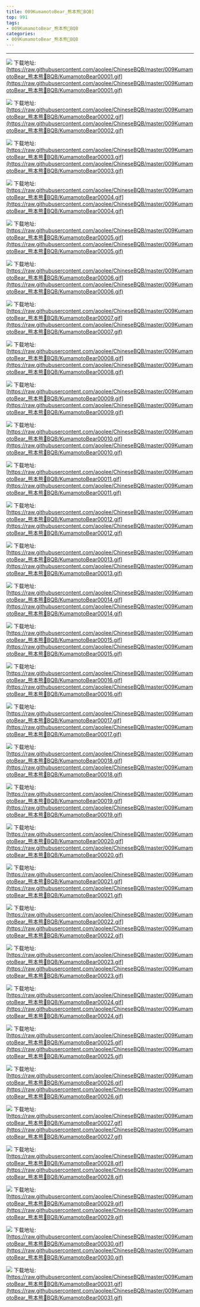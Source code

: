 ```yaml
--- 
title: 009KumamotoBear_熊本熊🐻BQB]
top: 991
tags:
- 009KumamotoBear_熊本熊🐻BQB
categories:
- 009KumamotoBear_熊本熊🐻BQB
---
```

                    
------
                   
<!-- more -->

![](https://raw.githubusercontent.com/aoolee/ChineseBQB/master/009KumamotoBear_熊本熊🐻BQB/KumamotoBear00001.gif)
下载地址:[https://raw.githubusercontent.com/aoolee/ChineseBQB/master/009KumamotoBear_熊本熊🐻BQB/KumamotoBear00001.gif](https://raw.githubusercontent.com/aoolee/ChineseBQB/master/009KumamotoBear_熊本熊🐻BQB/KumamotoBear00001.gif)

![](https://raw.githubusercontent.com/aoolee/ChineseBQB/master/009KumamotoBear_熊本熊🐻BQB/KumamotoBear00002.gif)
下载地址:[https://raw.githubusercontent.com/aoolee/ChineseBQB/master/009KumamotoBear_熊本熊🐻BQB/KumamotoBear00002.gif](https://raw.githubusercontent.com/aoolee/ChineseBQB/master/009KumamotoBear_熊本熊🐻BQB/KumamotoBear00002.gif)

![](https://raw.githubusercontent.com/aoolee/ChineseBQB/master/009KumamotoBear_熊本熊🐻BQB/KumamotoBear00003.gif)
下载地址:[https://raw.githubusercontent.com/aoolee/ChineseBQB/master/009KumamotoBear_熊本熊🐻BQB/KumamotoBear00003.gif](https://raw.githubusercontent.com/aoolee/ChineseBQB/master/009KumamotoBear_熊本熊🐻BQB/KumamotoBear00003.gif)

![](https://raw.githubusercontent.com/aoolee/ChineseBQB/master/009KumamotoBear_熊本熊🐻BQB/KumamotoBear00004.gif)
下载地址:[https://raw.githubusercontent.com/aoolee/ChineseBQB/master/009KumamotoBear_熊本熊🐻BQB/KumamotoBear00004.gif](https://raw.githubusercontent.com/aoolee/ChineseBQB/master/009KumamotoBear_熊本熊🐻BQB/KumamotoBear00004.gif)

![](https://raw.githubusercontent.com/aoolee/ChineseBQB/master/009KumamotoBear_熊本熊🐻BQB/KumamotoBear00005.gif)
下载地址:[https://raw.githubusercontent.com/aoolee/ChineseBQB/master/009KumamotoBear_熊本熊🐻BQB/KumamotoBear00005.gif](https://raw.githubusercontent.com/aoolee/ChineseBQB/master/009KumamotoBear_熊本熊🐻BQB/KumamotoBear00005.gif)

![](https://raw.githubusercontent.com/aoolee/ChineseBQB/master/009KumamotoBear_熊本熊🐻BQB/KumamotoBear00006.gif)
下载地址:[https://raw.githubusercontent.com/aoolee/ChineseBQB/master/009KumamotoBear_熊本熊🐻BQB/KumamotoBear00006.gif](https://raw.githubusercontent.com/aoolee/ChineseBQB/master/009KumamotoBear_熊本熊🐻BQB/KumamotoBear00006.gif)

![](https://raw.githubusercontent.com/aoolee/ChineseBQB/master/009KumamotoBear_熊本熊🐻BQB/KumamotoBear00007.gif)
下载地址:[https://raw.githubusercontent.com/aoolee/ChineseBQB/master/009KumamotoBear_熊本熊🐻BQB/KumamotoBear00007.gif](https://raw.githubusercontent.com/aoolee/ChineseBQB/master/009KumamotoBear_熊本熊🐻BQB/KumamotoBear00007.gif)

![](https://raw.githubusercontent.com/aoolee/ChineseBQB/master/009KumamotoBear_熊本熊🐻BQB/KumamotoBear00008.gif)
下载地址:[https://raw.githubusercontent.com/aoolee/ChineseBQB/master/009KumamotoBear_熊本熊🐻BQB/KumamotoBear00008.gif](https://raw.githubusercontent.com/aoolee/ChineseBQB/master/009KumamotoBear_熊本熊🐻BQB/KumamotoBear00008.gif)

![](https://raw.githubusercontent.com/aoolee/ChineseBQB/master/009KumamotoBear_熊本熊🐻BQB/KumamotoBear00009.gif)
下载地址:[https://raw.githubusercontent.com/aoolee/ChineseBQB/master/009KumamotoBear_熊本熊🐻BQB/KumamotoBear00009.gif](https://raw.githubusercontent.com/aoolee/ChineseBQB/master/009KumamotoBear_熊本熊🐻BQB/KumamotoBear00009.gif)

![](https://raw.githubusercontent.com/aoolee/ChineseBQB/master/009KumamotoBear_熊本熊🐻BQB/KumamotoBear00010.gif)
下载地址:[https://raw.githubusercontent.com/aoolee/ChineseBQB/master/009KumamotoBear_熊本熊🐻BQB/KumamotoBear00010.gif](https://raw.githubusercontent.com/aoolee/ChineseBQB/master/009KumamotoBear_熊本熊🐻BQB/KumamotoBear00010.gif)

![](https://raw.githubusercontent.com/aoolee/ChineseBQB/master/009KumamotoBear_熊本熊🐻BQB/KumamotoBear00011.gif)
下载地址:[https://raw.githubusercontent.com/aoolee/ChineseBQB/master/009KumamotoBear_熊本熊🐻BQB/KumamotoBear00011.gif](https://raw.githubusercontent.com/aoolee/ChineseBQB/master/009KumamotoBear_熊本熊🐻BQB/KumamotoBear00011.gif)

![](https://raw.githubusercontent.com/aoolee/ChineseBQB/master/009KumamotoBear_熊本熊🐻BQB/KumamotoBear00012.gif)
下载地址:[https://raw.githubusercontent.com/aoolee/ChineseBQB/master/009KumamotoBear_熊本熊🐻BQB/KumamotoBear00012.gif](https://raw.githubusercontent.com/aoolee/ChineseBQB/master/009KumamotoBear_熊本熊🐻BQB/KumamotoBear00012.gif)

![](https://raw.githubusercontent.com/aoolee/ChineseBQB/master/009KumamotoBear_熊本熊🐻BQB/KumamotoBear00013.gif)
下载地址:[https://raw.githubusercontent.com/aoolee/ChineseBQB/master/009KumamotoBear_熊本熊🐻BQB/KumamotoBear00013.gif](https://raw.githubusercontent.com/aoolee/ChineseBQB/master/009KumamotoBear_熊本熊🐻BQB/KumamotoBear00013.gif)

![](https://raw.githubusercontent.com/aoolee/ChineseBQB/master/009KumamotoBear_熊本熊🐻BQB/KumamotoBear00014.gif)
下载地址:[https://raw.githubusercontent.com/aoolee/ChineseBQB/master/009KumamotoBear_熊本熊🐻BQB/KumamotoBear00014.gif](https://raw.githubusercontent.com/aoolee/ChineseBQB/master/009KumamotoBear_熊本熊🐻BQB/KumamotoBear00014.gif)

![](https://raw.githubusercontent.com/aoolee/ChineseBQB/master/009KumamotoBear_熊本熊🐻BQB/KumamotoBear00015.gif)
下载地址:[https://raw.githubusercontent.com/aoolee/ChineseBQB/master/009KumamotoBear_熊本熊🐻BQB/KumamotoBear00015.gif](https://raw.githubusercontent.com/aoolee/ChineseBQB/master/009KumamotoBear_熊本熊🐻BQB/KumamotoBear00015.gif)

![](https://raw.githubusercontent.com/aoolee/ChineseBQB/master/009KumamotoBear_熊本熊🐻BQB/KumamotoBear00016.gif)
下载地址:[https://raw.githubusercontent.com/aoolee/ChineseBQB/master/009KumamotoBear_熊本熊🐻BQB/KumamotoBear00016.gif](https://raw.githubusercontent.com/aoolee/ChineseBQB/master/009KumamotoBear_熊本熊🐻BQB/KumamotoBear00016.gif)

![](https://raw.githubusercontent.com/aoolee/ChineseBQB/master/009KumamotoBear_熊本熊🐻BQB/KumamotoBear00017.gif)
下载地址:[https://raw.githubusercontent.com/aoolee/ChineseBQB/master/009KumamotoBear_熊本熊🐻BQB/KumamotoBear00017.gif](https://raw.githubusercontent.com/aoolee/ChineseBQB/master/009KumamotoBear_熊本熊🐻BQB/KumamotoBear00017.gif)

![](https://raw.githubusercontent.com/aoolee/ChineseBQB/master/009KumamotoBear_熊本熊🐻BQB/KumamotoBear00018.gif)
下载地址:[https://raw.githubusercontent.com/aoolee/ChineseBQB/master/009KumamotoBear_熊本熊🐻BQB/KumamotoBear00018.gif](https://raw.githubusercontent.com/aoolee/ChineseBQB/master/009KumamotoBear_熊本熊🐻BQB/KumamotoBear00018.gif)

![](https://raw.githubusercontent.com/aoolee/ChineseBQB/master/009KumamotoBear_熊本熊🐻BQB/KumamotoBear00019.gif)
下载地址:[https://raw.githubusercontent.com/aoolee/ChineseBQB/master/009KumamotoBear_熊本熊🐻BQB/KumamotoBear00019.gif](https://raw.githubusercontent.com/aoolee/ChineseBQB/master/009KumamotoBear_熊本熊🐻BQB/KumamotoBear00019.gif)

![](https://raw.githubusercontent.com/aoolee/ChineseBQB/master/009KumamotoBear_熊本熊🐻BQB/KumamotoBear00020.gif)
下载地址:[https://raw.githubusercontent.com/aoolee/ChineseBQB/master/009KumamotoBear_熊本熊🐻BQB/KumamotoBear00020.gif](https://raw.githubusercontent.com/aoolee/ChineseBQB/master/009KumamotoBear_熊本熊🐻BQB/KumamotoBear00020.gif)

![](https://raw.githubusercontent.com/aoolee/ChineseBQB/master/009KumamotoBear_熊本熊🐻BQB/KumamotoBear00021.gif)
下载地址:[https://raw.githubusercontent.com/aoolee/ChineseBQB/master/009KumamotoBear_熊本熊🐻BQB/KumamotoBear00021.gif](https://raw.githubusercontent.com/aoolee/ChineseBQB/master/009KumamotoBear_熊本熊🐻BQB/KumamotoBear00021.gif)

![](https://raw.githubusercontent.com/aoolee/ChineseBQB/master/009KumamotoBear_熊本熊🐻BQB/KumamotoBear00022.gif)
下载地址:[https://raw.githubusercontent.com/aoolee/ChineseBQB/master/009KumamotoBear_熊本熊🐻BQB/KumamotoBear00022.gif](https://raw.githubusercontent.com/aoolee/ChineseBQB/master/009KumamotoBear_熊本熊🐻BQB/KumamotoBear00022.gif)

![](https://raw.githubusercontent.com/aoolee/ChineseBQB/master/009KumamotoBear_熊本熊🐻BQB/KumamotoBear00023.gif)
下载地址:[https://raw.githubusercontent.com/aoolee/ChineseBQB/master/009KumamotoBear_熊本熊🐻BQB/KumamotoBear00023.gif](https://raw.githubusercontent.com/aoolee/ChineseBQB/master/009KumamotoBear_熊本熊🐻BQB/KumamotoBear00023.gif)

![](https://raw.githubusercontent.com/aoolee/ChineseBQB/master/009KumamotoBear_熊本熊🐻BQB/KumamotoBear00024.gif)
下载地址:[https://raw.githubusercontent.com/aoolee/ChineseBQB/master/009KumamotoBear_熊本熊🐻BQB/KumamotoBear00024.gif](https://raw.githubusercontent.com/aoolee/ChineseBQB/master/009KumamotoBear_熊本熊🐻BQB/KumamotoBear00024.gif)

![](https://raw.githubusercontent.com/aoolee/ChineseBQB/master/009KumamotoBear_熊本熊🐻BQB/KumamotoBear00025.gif)
下载地址:[https://raw.githubusercontent.com/aoolee/ChineseBQB/master/009KumamotoBear_熊本熊🐻BQB/KumamotoBear00025.gif](https://raw.githubusercontent.com/aoolee/ChineseBQB/master/009KumamotoBear_熊本熊🐻BQB/KumamotoBear00025.gif)

![](https://raw.githubusercontent.com/aoolee/ChineseBQB/master/009KumamotoBear_熊本熊🐻BQB/KumamotoBear00026.gif)
下载地址:[https://raw.githubusercontent.com/aoolee/ChineseBQB/master/009KumamotoBear_熊本熊🐻BQB/KumamotoBear00026.gif](https://raw.githubusercontent.com/aoolee/ChineseBQB/master/009KumamotoBear_熊本熊🐻BQB/KumamotoBear00026.gif)

![](https://raw.githubusercontent.com/aoolee/ChineseBQB/master/009KumamotoBear_熊本熊🐻BQB/KumamotoBear00027.gif)
下载地址:[https://raw.githubusercontent.com/aoolee/ChineseBQB/master/009KumamotoBear_熊本熊🐻BQB/KumamotoBear00027.gif](https://raw.githubusercontent.com/aoolee/ChineseBQB/master/009KumamotoBear_熊本熊🐻BQB/KumamotoBear00027.gif)

![](https://raw.githubusercontent.com/aoolee/ChineseBQB/master/009KumamotoBear_熊本熊🐻BQB/KumamotoBear00028.gif)
下载地址:[https://raw.githubusercontent.com/aoolee/ChineseBQB/master/009KumamotoBear_熊本熊🐻BQB/KumamotoBear00028.gif](https://raw.githubusercontent.com/aoolee/ChineseBQB/master/009KumamotoBear_熊本熊🐻BQB/KumamotoBear00028.gif)

![](https://raw.githubusercontent.com/aoolee/ChineseBQB/master/009KumamotoBear_熊本熊🐻BQB/KumamotoBear00029.gif)
下载地址:[https://raw.githubusercontent.com/aoolee/ChineseBQB/master/009KumamotoBear_熊本熊🐻BQB/KumamotoBear00029.gif](https://raw.githubusercontent.com/aoolee/ChineseBQB/master/009KumamotoBear_熊本熊🐻BQB/KumamotoBear00029.gif)

![](https://raw.githubusercontent.com/aoolee/ChineseBQB/master/009KumamotoBear_熊本熊🐻BQB/KumamotoBear00030.gif)
下载地址:[https://raw.githubusercontent.com/aoolee/ChineseBQB/master/009KumamotoBear_熊本熊🐻BQB/KumamotoBear00030.gif](https://raw.githubusercontent.com/aoolee/ChineseBQB/master/009KumamotoBear_熊本熊🐻BQB/KumamotoBear00030.gif)

![](https://raw.githubusercontent.com/aoolee/ChineseBQB/master/009KumamotoBear_熊本熊🐻BQB/KumamotoBear00031.gif)
下载地址:[https://raw.githubusercontent.com/aoolee/ChineseBQB/master/009KumamotoBear_熊本熊🐻BQB/KumamotoBear00031.gif](https://raw.githubusercontent.com/aoolee/ChineseBQB/master/009KumamotoBear_熊本熊🐻BQB/KumamotoBear00031.gif)


